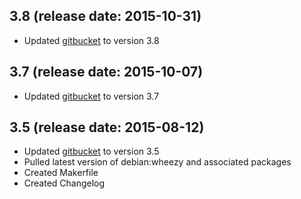 ## 3.8 (release date: 2015-10-31)
 * Updated [gitbucket](https://github.com/takezoe/gitbucket) to version 3.8

## 3.7 (release date: 2015-10-07)
 * Updated [gitbucket](https://github.com/takezoe/gitbucket) to version 3.7

## 3.5 (release date: 2015-08-12)

 * Updated [gitbucket](https://github.com/takezoe/gitbucket) to version 3.5
 * Pulled latest version of debian:wheezy and associated packages
 * Created Makerfile
 * Created Changelog

